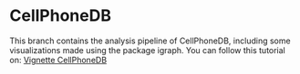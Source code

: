 # CellPhoneDB
This branch contains the analysis pipeline of CellPhoneDB, including some visualizations made using the package igraph.
You can follow this tutorial on: [Vignette CellPhoneDB](https://htmlpreview.github.io/?https://github.com/madelarambelje/Cell_Cell/blob/andre/Vignette_CpDB.html)
